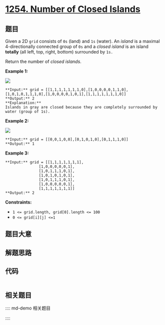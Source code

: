 # [1254. Number of Closed Islands](https://leetcode.com/problems/number-of-closed-islands)

## 题目

Given a 2D `grid` consists of `0s` (land) and `1s` (water).  An _island_ is a
maximal 4-directionally connected group of `0s` and a _closed island_  is an
island **totally**  (all left, top, right, bottom) surrounded by `1s.`

Return the number of _closed islands_.



**Example 1:**

![](https://assets.leetcode.com/uploads/2019/10/31/sample_3_1610.png)

    
    
    **Input:** grid = [[1,1,1,1,1,1,1,0],[1,0,0,0,0,1,1,0],[1,0,1,0,1,1,1,0],[1,0,0,0,0,1,0,1],[1,1,1,1,1,1,1,0]]
    **Output:** 2
    **Explanation:** 
    Islands in gray are closed because they are completely surrounded by water (group of 1s).

**Example 2:**

![](https://assets.leetcode.com/uploads/2019/10/31/sample_4_1610.png)

    
    
    **Input:** grid = [[0,0,1,0,0],[0,1,0,1,0],[0,1,1,1,0]]
    **Output:** 1
    

**Example 3:**

    
    
    **Input:** grid = [[1,1,1,1,1,1,1],
                   [1,0,0,0,0,0,1],
                   [1,0,1,1,1,0,1],
                   [1,0,1,0,1,0,1],
                   [1,0,1,1,1,0,1],
                   [1,0,0,0,0,0,1],
                   [1,1,1,1,1,1,1]]
    **Output:** 2
    



**Constraints:**

  * `1 <= grid.length, grid[0].length <= 100`
  * `0 <= grid[i][j] <=1`


## 题目大意

## 解题思路

## 代码

```javascript

```

## 相关题目

:::: md-demo 相关题目

::::
